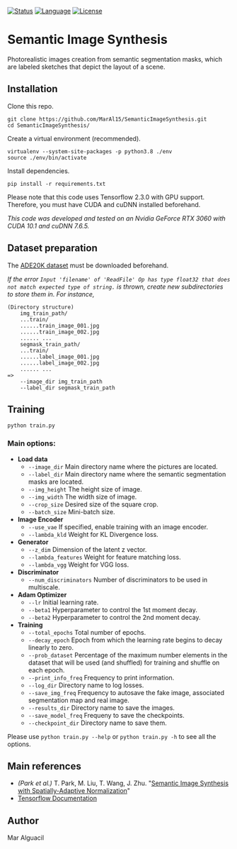 [![Status](https://img.shields.io/badge/Status-InProgress-green.svg)](https://github.com/MarAl15/SemanticImageSynthesis/blob/master/README.md)
[![Language](https://img.shields.io/badge/Language-Python3.8-blue.svg)](https://www.python.org/)
[![License](https://img.shields.io/badge/License-Apache-red.svg)](https://github.com/MarAl15/SemanticImageSynthesis/blob/master/LICENSE)


# Semantic Image Synthesis

Photorealistic images creation from semantic segmentation masks, which are labeled sketches that depict the layout of a scene.

## Installation

Clone this repo.

```
git clone https://github.com/MarAl15/SemanticImageSynthesis.git
cd SemanticImageSynthesis/
```

Create a virtual environment (recommended).

```
virtualenv --system-site-packages -p python3.8 ./env
source ./env/bin/activate
```

Install dependencies.

```
pip install -r requirements.txt
```

Please note that this code uses Tensorflow 2.3.0 with GPU support. Therefore, you must have CUDA and cuDNN installed beforehand.

_This code was developed and tested on an Nvidia GeForce RTX 3060 with CUDA 10.1 and cuDNN 7.6.5._


## Dataset preparation

The [ADE20K dataset](http://data.csail.mit.edu/places/ADEchallenge/ADEChallengeData2016.zip) must be downloaded beforehand.

_If the error `Input 'filename' of 'ReadFile' Op has type float32 that does not match expected type of string.` is thrown, create new subdirectories to store them in. For instance,_
```
(Directory structure)
    img_train_path/
    ...train/
    ......train_image_001.jpg
    ......train_image_002.jpg
    ...... ...
    segmask_train_path/
    ...train/
    ......label_image_001.jpg
    ......label_image_002.jpg
    ...... ...
=>
    --image_dir img_train_path
    --label_dir segmask_train_path
```

## Training

```
python train.py
```

### Main options:

- **Load data**
    - `--image_dir` Main directory name where the pictures are located.
    - `--label_dir` Main directory name where the semantic segmentation masks are located.
    - `--img_height` The height size of image.
    - `--img_width` The width size of image.
    - `--crop_size`  Desired size of the square crop.
    - `--batch_size` Mini-batch size.
- **Image Encoder**
    - `--use_vae` If specified, enable training with an image encoder.
    - `--lambda_kld` Weight for KL Divergence loss.
- **Generator**
    - `--z_dim` Dimension of the latent z vector.
    - `--lambda_features` Weight for feature matching loss.
    - `--lambda_vgg` Weight for VGG loss.
- **Discriminator**
    - `--num_discriminators` Number of discriminators to be used in multiscale.
- **Adam Optimizer**
    - `--lr` Initial learning rate.
    - `--beta1` Hyperparameter to control the 1st moment decay.
    - `--beta2` Hyperparameter to control the 2nd moment decay.
- **Training**
    - `--total_epochs` Total number of epochs.
    - `--decay_epoch` Epoch from which the learning rate begins to decay linearly to zero.
    - `--prob_dataset` Percentage of the maximum number elements in the dataset that will be used (and shuffled) for training and shuffle on each epoch.
    - `--print_info_freq` Frequency to print information.
    - `--log_dir` Directory name to log losses.
    - `--save_img_freq` Frequency to autosave the fake image, associated segmentation map and real image.
    - `--results_dir` Directory name to save the images.
    - `--save_model_freq` Frequeny to save the checkpoints.
    - `--checkpoint_dir` Directory name to save them.

Please use `python train.py --help` or `python train.py -h` to see all the options.

## Main references

- _(Park et al.)_ T. Park, M. Liu, T. Wang, J. Zhu. "[Semantic Image Synthesis with Spatially-Adaptive Normalization](https://arxiv.org/abs/1903.07291)"
- [Tensorflow Documentation](https://www.tensorflow.org/)

## Author

Mar Alguacil
